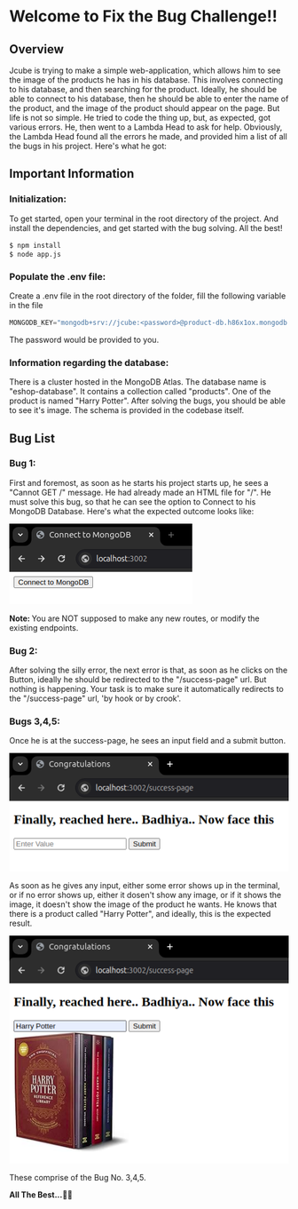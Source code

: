 # Welcome to Fix the Bug Challenge!!

## Overview
Jcube is trying to make a simple web-application, which allows him to see the image of the products he has in his database. This involves connecting to his database, and then searching for the product. Ideally, he should be able to connect to his database, then he should be able to enter the name of the product, and the image of the product should appear on the page. But life is not so simple. He tried to code the thing up, but, as expected, got various errors.
He, then went to a Lambda Head to ask for help. Obviously, the Lambda Head found all the errors he made, and provided him a list of all the bugs in his project. Here's what he got:

## Important Information

### Initialization:
To get started, open your terminal in the root directory of the project. And install the dependencies, and get started with the bug solving. All the best!
```
$ npm install
$ node app.js
```

### Populate the .env file:
Create a .env file in the root directory of the folder, fill the following variable in the file
```cpp
MONGODB_KEY="mongodb+srv://jcube:<password>@product-db.h86x1ox.mongodb.net/?retryWrites=true&w=majority&appName=Product-DB"
```

The password would be provided to you.

### Information regarding the database:
There is a cluster hosted in the MongoDB Atlas. The database name is "eshop-database". It contains a collection called "products". One of the product is named "Harry Potter". After solving the bugs, you should be able to see it's image. The schema is provided in the codebase itself.

## Bug List
### Bug 1:
First and foremost, as soon as he starts his project starts up, he sees a "Cannot GET /" message. He had already made an HTML file for "/". He must solve this bug, so that he can see the option to Connect to his MongoDB Database.
Here's what the expected outcome looks like: 

![Expected Outcome](./Expected/Bug1.png "Bug1")

<b> Note: </b> You are NOT supposed to make any new routes, or modify the existing endpoints. 

### Bug 2:
After solving the silly error, the next error is that, as soon as he clicks on the Button, ideally he should be redirected to the "/success-page" url. But nothing is happening. Your task is to make sure it automatically redirects to the "/success-page" url, 'by hook or by crook'.

### Bugs 3,4,5:
Once he is at the success-page, he sees an input field and a submit button. 

![Expected Outcome](./Expected/Bug3-5.png "Bug3-5")

As soon as he gives any input, either some error shows up in the terminal, or if no error shows up, either it dosen't show any image, or if it shows the image, it doesn't show the image of the product he wants. He knows that there is a product called "Harry Potter", and ideally, this is the expected result. 

![Expected Outcome](./Expected/FinalExp.png "Bug3-5")

These comprise of the Bug No. 3,4,5.

<b> All The Best...👍🏻 </b>
